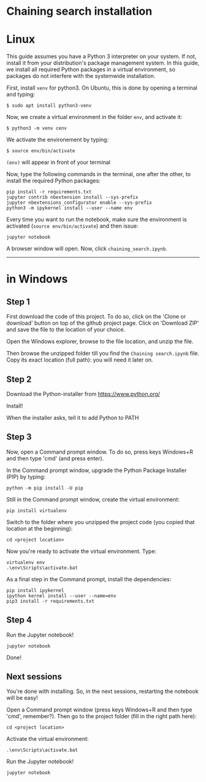 # Chaining search installation

# Linux
This guide assumes you have a Python 3 interpreter on your system. If not, install it from your distribution's package management system. In this guide, we install all required Python packages in a virtual environment, so packages do not interfere with the systemwide installation.

First, install `venv` for python3. On Ubuntu, this is done by opening a terminal and typing:
```
$ sudo apt install python3-venv
```

Now, we create a virtual environment in the folder `env`, and activate it:
```
$ python3 -m venv cenv
```
We activate the environement by typing:
```
$ source env/bin/activate
```
`(env)` will appear in front of your terminal

Now, type the following commands in the terminal, one after the other, to install
the required Python packages:
```
pip install -r requirements.txt
jupyter contrib nbextension install --sys-prefix
jupyter nbextensions_configurator enable --sys-prefix
python3 -m ipykernel install --user --name env
```

Every time you want to run the notebook, make sure the environment is activated (`source env/bin/activate`) and then issue:
```
jupyter notebook
```

A browser window will open. Now, click `chaining_search.ipynb`.

-----------------------------------------------

# in Windows

## Step 1

First download the code of this project. To do so, click on the 'Clone or download' button on top of the github project page. Click on 'Download ZIP' and save the file to the location of your choice.

Open the Windows explorer, browse to the file location, and unzip the file. 

Then browse the unzipped folder till you find the `Chaining search.ipynb` file. Copy its exact location (full path): you will need it later on.

## Step  2

Download the Python-installer from https://www.python.org/  

Install!

When the installer asks, tell it to add Python to PATH

## Step  3

Now, open a Command prompt window. To do so, press keys Windows+R and then type 'cmd' (and press enter).

In the Command prompt window, upgrade the Python Package Installer (PIP) by typing:
```
python -m pip install -U pip
```

Still in the Command prompt window, create the virtual environment:
```
pip install virtualenv
```
Switch to the folder where you unzipped the project code (you copied that location at the beginning):

```
cd <project location>
```

Now you're ready to activate the virtual environment. Type:
```
virtualenv env
.\env\Scripts\activate.bat
```

As a final step in the Command prompt, install the dependencies:
```
pip install ipykernel
ipython kernel install --user --name=env
pip3 install -r requirements.txt
``` 

## Step  4

Run the Jupyter notebook!
```
jupyter notebook
```

Done!


## Next sessions

You're done with installing. So, in the next sessions, restarting the notebook will be easy!

Open a Command prompt window (press keys Windows+R and then type 'cmd', remember?).
Then go to the project folder (fill in the right path here):

```
cd <project location>
```

Activate the virtual environment:
```
.\env\Scripts\activate.bat
```

Run the Jupyter notebook!
```
jupyter notebook
```

